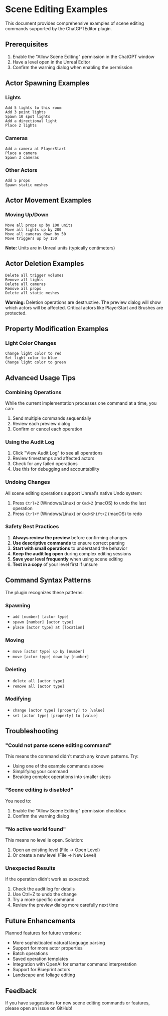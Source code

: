 # Scene Editing Examples

This document provides comprehensive examples of scene editing commands supported by the ChatGPTEditor plugin.

## Prerequisites

1. Enable the "Allow Scene Editing" permission in the ChatGPT window
2. Have a level open in the Unreal Editor
3. Confirm the warning dialog when enabling the permission

## Actor Spawning Examples

### Lights

```
Add 5 lights to this room
Add 3 point lights
Spawn 10 spot lights
Add a directional light
Place 2 lights
```

### Cameras

```
Add a camera at PlayerStart
Place a camera
Spawn 3 cameras
```

### Other Actors

```
Add 5 props
Spawn static meshes
```

## Actor Movement Examples

### Moving Up/Down

```
Move all props up by 100 units
Move all lights up by 200
Move all cameras down by 50
Move triggers up by 150
```

**Note:** Units are in Unreal units (typically centimeters)

## Actor Deletion Examples

```
Delete all trigger volumes
Remove all lights
Delete all cameras
Remove all props
Delete all static meshes
```

**Warning:** Deletion operations are destructive. The preview dialog will show which actors will be affected. Critical actors like PlayerStart and Brushes are protected.

## Property Modification Examples

### Light Color Changes

```
Change light color to red
Set light color to blue
Change light color to green
```

## Advanced Usage Tips

### Combining Operations

While the current implementation processes one command at a time, you can:

1. Send multiple commands sequentially
2. Review each preview dialog
3. Confirm or cancel each operation

### Using the Audit Log

1. Click "View Audit Log" to see all operations
2. Review timestamps and affected actors
3. Check for any failed operations
4. Use this for debugging and accountability

### Undoing Changes

All scene editing operations support Unreal's native Undo system:

1. Press `Ctrl+Z` (Windows/Linux) or `Cmd+Z` (macOS) to undo the last operation
2. Press `Ctrl+Y` (Windows/Linux) or `Cmd+Shift+Z` (macOS) to redo

### Safety Best Practices

1. **Always review the preview** before confirming changes
2. **Use descriptive commands** to ensure correct parsing
3. **Start with small operations** to understand the behavior
4. **Keep the audit log open** during complex editing sessions
5. **Save your level frequently** when using scene editing
6. **Test in a copy** of your level first if unsure

## Command Syntax Patterns

The plugin recognizes these patterns:

### Spawning
- `add [number] [actor type]`
- `spawn [number] [actor type]`
- `place [actor type] at [location]`

### Moving
- `move [actor type] up by [number]`
- `move [actor type] down by [number]`

### Deleting
- `delete all [actor type]`
- `remove all [actor type]`

### Modifying
- `change [actor type] [property] to [value]`
- `set [actor type] [property] to [value]`

## Troubleshooting

### "Could not parse scene editing command"

This means the command didn't match any known patterns. Try:
- Using one of the example commands above
- Simplifying your command
- Breaking complex operations into smaller steps

### "Scene editing is disabled"

You need to:
1. Enable the "Allow Scene Editing" permission checkbox
2. Confirm the warning dialog

### "No active world found"

This means no level is open. Solution:
1. Open an existing level (File → Open Level)
2. Or create a new level (File → New Level)

### Unexpected Results

If the operation didn't work as expected:
1. Check the audit log for details
2. Use Ctrl+Z to undo the change
3. Try a more specific command
4. Review the preview dialog more carefully next time

## Future Enhancements

Planned features for future versions:
- More sophisticated natural language parsing
- Support for more actor properties
- Batch operations
- Saved operation templates
- Integration with OpenAI for smarter command interpretation
- Support for Blueprint actors
- Landscape and foliage editing

## Feedback

If you have suggestions for new scene editing commands or features, please open an issue on GitHub!

